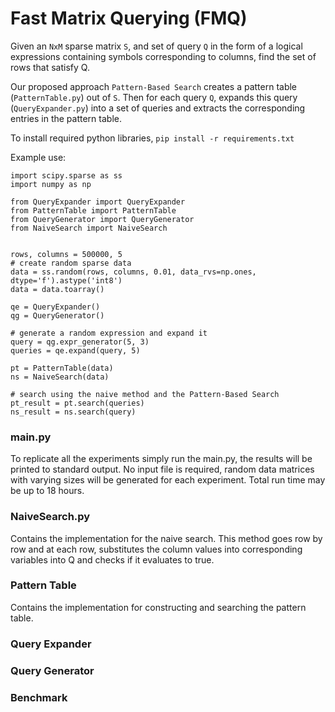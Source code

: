 # Fast Matrix Querying (FMQ)

Given an `NxM` sparse matrix `S`, and set of query `Q` in the form of a logical expressions containing symbols corresponding to
columns, find the set of rows that satisfy Q.

Our proposed approach `Pattern-Based Search` creates a pattern table (`PatternTable.py`) out of `S`. Then for each query `Q`, expands this 
query (`QueryExpander.py`) into a set of queries and extracts the corresponding entries in the pattern table.

To install required python libraries, `pip install -r requirements.txt`

Example use:
    
    import scipy.sparse as ss
    import numpy as np
    
    from QueryExpander import QueryExpander
    from PatternTable import PatternTable
    from QueryGenerator import QueryGenerator
    from NaiveSearch import NaiveSearch


    rows, columns = 500000, 5 
    # create random sparse data
    data = ss.random(rows, columns, 0.01, data_rvs=np.ones, dtype='f').astype('int8')
    data = data.toarray()    

    qe = QueryExpander()
    qg = QueryGenerator()
    
    # generate a random expression and expand it
    query = qg.expr_generator(5, 3)
    queries = qe.expand(query, 5)
     
    pt = PatternTable(data)
    ns = NaiveSearch(data)
    
    # search using the naive method and the Pattern-Based Search
    pt_result = pt.search(queries)
    ns_result = ns.search(query)

### main.py

To replicate all the experiments simply run the main.py, the results will be printed to standard output. No input file is 
required, random data matrices with varying sizes will be generated for each experiment.
Total run time may be up to 18 hours.   

### NaiveSearch.py

Contains the implementation for the naive search. This method goes row by row and at each row, substitutes
the column values into corresponding variables into Q and checks if it evaluates to true. 

### Pattern Table

Contains the implementation for constructing and searching the pattern table.

### Query Expander

### Query Generator

### Benchmark


